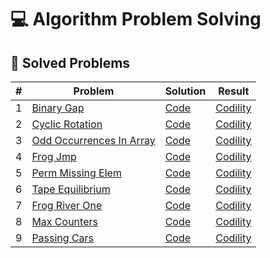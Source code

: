 # 💻 Algorithm Problem Solving

## 📌 Solved Problems
| # | Problem | Solution | Result |
|---|---------|----------|--------|
| 1 | [Binary Gap](https://app.codility.com/programmers/lessons/1-iterations/binary_gap/) | [Code](./Codility/1_BinaryGap.py) | [Codility](https://app.codility.com/demo/results/training5E535T-RC8/) |
| 2 | [Cyclic Rotation](https://app.codility.com/programmers/lessons/2-arrays/cyclic_rotation/) | [Code](./Codility/2_CyclicRotation.py) | [Codility](https://app.codility.com/demo/results/training9APJJ4-5VG/) |
| 3 | [Odd Occurrences In Array](https://app.codility.com/programmers/lessons/2-arrays/odd_occurrences_in_array/) | [Code](./Codility/3_OddOccurrencesInArray.py) | [Codility](https://app.codility.com/demo/results/trainingSA2U9F-H2T/) |
| 4 | [Frog Jmp](https://app.codility.com/programmers/lessons/3-time_complexity/frog_jmp/) | [Code](./Codility/4_FrogJmp.py) | [Codility](https://app.codility.com/demo/results/training4D6VVV-ZTK/) |
| 5 | [Perm Missing Elem](https://app.codility.com/programmers/lessons/3-time_complexity/perm_missing_elem/) | [Code](./Codility/5_PermMissingElem.py) | [Codility](https://app.codility.com/demo/results/trainingJQNAHH-RMG/) |
| 6 | [Tape Equilibrium](https://app.codility.com/programmers/lessons/3-time_complexity/tape_equilibrium/) | [Code](./Codility/6_TapeEquilibrium.py) | [Codility](https://app.codility.com/demo/results/trainingWG6WZE-FXP/) |
| 7 | [Frog River One](https://app.codility.com/programmers/lessons/4-counting_elements/frog_river_one/) | [Code](./Codility/7_FrogRiverOne.py) | [Codility](https://app.codility.com/demo/results/training3EQEXT-PB5/) |
| 8 | [Max Counters](https://app.codility.com/programmers/lessons/4-counting_elements/max_counters/) | [Code](./Codility/8_MaxCounters.py) | [Codility](https://app.codility.com/demo/results/trainingWJPHE3-HA7/) |
| 9 | [Passing Cars](https://app.codility.com/programmers/lessons/5-prefix_sums/passing_cars/) | [Code](./Codility/9_PassingCars.py) | [Codility](https://app.codility.com/demo/results/training3U95Z8-2NE/) |